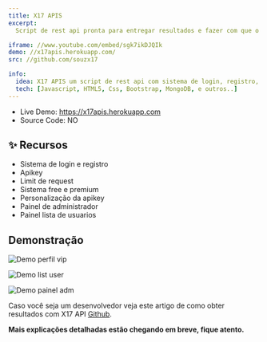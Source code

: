 ```yaml
---
title: X17 APIS
excerpt:
  Script de rest api pronta para entregar resultados e fazer com que o seu bot ou projeto gere cada vez mais conteúdo.

iframe: //www.youtube.com/embed/sgk7ikDJQIk
demo: //x17apis.herokuapp.com/
src: //github.com/souzx17

info:
  idea: X17 APIS um script de rest api com sistema de login, registro, apikey e mais..
  tech: [Javascript, HTML5, Css, Bootstrap, MongoDB, e outros..]
---
```


- Live Demo: https://x17apis.herokuapp.com
- Source Code: NO

## ✨ Recursos

- Sistema de login e registro
- Apikey
- Limit de request
- Sistema free e premium
- Personalização da apikey
- Painel de administrador
- Painel lista de usuarios

## Demonstração

![Demo perfil vip](https://i.imgur.com/j77t6bk.png)

![Demo list user](https://i.imgur.com/j5Nikw9.png)

![Demo painel adm](https://i.imgur.com/swtz46p.png)

Caso você seja um desenvolvedor veja este artigo de como obter resultados com X17 API [Github](https://github.com/souzx17). 

**Mais explicações detalhadas estão chegando em breve, fique atento.**

